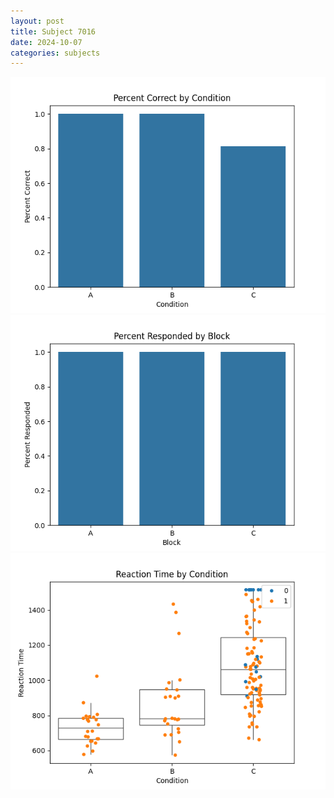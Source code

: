 ```yaml
---
layout: post
title: Subject 7016
date: 2024-10-07
categories: subjects
---
```


![](data/7016/run-6/7016_ATS_percent_correct.png)
![](data/7016/run-6/7016_ATS_percent_responded.png)
![](data/7016/run-6/7016_ATS_rt.png)

